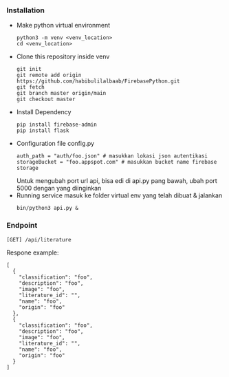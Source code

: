 ### Installation
* Make python virtual environment
    ```
    python3 -m venv <venv_location>
    cd <venv_location>
    ```
* Clone this repository inside venv
    ```
    git init
    git remote add origin https://github.com/habibulilalbaab/FirebasePython.git
    git fetch
    git branch master origin/main
    git checkout master
    ```
* Install Dependency
    ```
    pip install firebase-admin
    pip install flask
    ```
* Configuration file config.py
    ```
    auth_path = "auth/foo.json" # masukkan lokasi json autentikasi
    storageBucket = "foo.appspot.com" # masukkan bucket name firebase storage
    ```
    Untuk mengubah port url api, bisa edi di api.py pang bawah, ubah port 5000 dengan yang diinginkan
* Running service
    masuk ke folder virtual env yang telah dibuat & jalankan
    ```
    bin/python3 api.py &
    ```
### Endpoint
```
[GET] /api/literature
```
Respone example:
```
[
  {
    "classification": "foo",
    "description": "foo",
    "image": "foo",
    "literature_id": "",
    "name": "foo",
    "origin": "foo"
  },
  {
    "classification": "foo",
    "description": "foo",
    "image": "foo",
    "literature_id": "",
    "name": "foo",
    "origin": "foo"
  }
]
```
